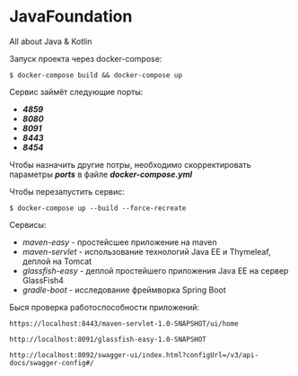 # JavaFoundation
All about Java &amp; Kotlin

Запуск проекта через docker-compose:
```shell script
$ docker-compose build && docker-compose up 
```
Сервис займёт следующие порты:
+ ***4859*** 
+ ***8080*** 
+ ***8091***
+ ***8443***
+ ***8454***

Чтобы назначить другие потры, необходимо скорректировать параметры ***ports*** в файле ***docker-compose.yml*** 

Чтобы перезапустить сервис:
```shell script
$ docker-compose up --build --force-recreate 
```

Сервисы:

+ *maven-easy* - простейсшее приложение на maven
+ *maven-servlet* - использование технологий Java EE и Thymeleaf, деплой на Tomcat
+ *glassfish-easy* - деплой простейшего приложения Java EE на сервер GlassFish4
+ *gradle-boot* - исследование фреймворка Spring Boot

Быся проверка работоспособности приложений:
```http request
https://localhost:8443/maven-servlet-1.0-SNAPSHOT/ui/home
```
```http request
http://localhost:8091/glassfish-easy-1.0-SNAPSHOT
```
```http request
http://localhost:8092/swagger-ui/index.html?configUrl=/v3/api-docs/swagger-config#/
```
